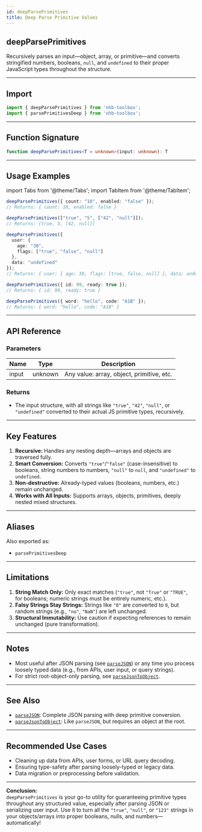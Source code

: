 ```yaml
---
id: deepParsePrimitives
title: Deep Parse Primitive Values
---
```


## deepParsePrimitives

Recursively parses an input—object, array, or primitive—and converts stringified numbers, booleans, `null`, and `undefined` to their proper JavaScript types throughout the structure.

---

## Import

```typescript
import { deepParsePrimitives } from 'nhb-toolbox';
import { parsePrimitivesDeep } from 'nhb-toolbox';
```

---

## Function Signature

```typescript
function deepParsePrimitives<T = unknown>(input: unknown): T
```

---

## Usage Examples

import Tabs from '@theme/Tabs';
import TabItem from '@theme/TabItem';

<Tabs>
<TabItem value="Basic Object" label="Basic Object">

```typescript
deepParsePrimitives({ count: "10", enabled: "false" });
// Returns: { count: 10, enabled: false }
```

</TabItem>
<TabItem value="Nested Array" label="Nested Array">

```typescript
deepParsePrimitives(["true", "5", ["42", "null"]]);
// Returns: [true, 5, [42, null]]
```

</TabItem>
<TabItem value="Deep Object" label="Deep Nested Object">

```typescript
deepParsePrimitives({
  user: {
    age: "30",
    flags: ["true", "false", "null"]
  },
  data: "undefined"
});
// Returns: { user: { age: 30, flags: [true, false, null] }, data: undefined }
```

</TabItem>
<TabItem value="Already Primitives" label="Non-string Primitives">

```typescript
deepParsePrimitives({ id: 99, ready: true });
// Returns: { id: 99, ready: true }
```

</TabItem>
<TabItem value="Strings Not Matching" label="Non-primitive Strings">

```typescript
deepParsePrimitives({ word: "hello", code: "A1B" });
// Returns: { word: "hello", code: "A1B" }
```

</TabItem>
</Tabs>

---

## API Reference

### Parameters

| Name   | Type    | Description                                  |
|--------|---------|----------------------------------------------|
| input  | unknown | Any value: array, object, primitive, etc.    |

### Returns

- The input structure, with all strings like `"true"`, `"42"`, `"null"`, or `"undefined"` converted to their actual JS primitive types, recursively.

---

## Key Features

1. **Recursive:** Handles any nesting depth—arrays and objects are traversed fully.
2. **Smart Conversion:** Converts `"true"`/`"false"` (case-insensitive) to booleans, string numbers to numbers, `"null"` to `null`, and `"undefined"` to `undefined`.
3. **Non-destructive:** Already-typed values (booleans, numbers, etc.) remain unchanged.
4. **Works with All Inputs:** Supports arrays, objects, primitives, deeply nested mixed structures.

---

## Aliases

Also exported as:

- `parsePrimitivesDeep`

---

## Limitations

1. **String Match Only:** Only exact matches (`"true"`, not `"True"` or `"TRUE"`, for booleans; numeric strings must be entirely numeric, etc.).
2. **Falsy Strings Stay Strings:** Strings like `"0"` are converted to `0`, but random strings (e.g., `"no"`, `"NaN"`) are left unchanged.
3. **Structural Immutability:** Use caution if expecting references to remain unchanged (pure transformation).

---

## Notes

- Most useful after JSON parsing (see [`parseJSON`](./parseJSON)) or any time you process loosely typed data (e.g., from APIs, user input, or query strings).
- For strict root-object-only parsing, see [`parseJsonToObject`](../object/parseJsonToObject).

---

## See Also

- [`parseJSON`](./parseJSON): Complete JSON parsing with deep primitive conversion.
- [`parseJsonToObject`](../object/parseJsonToObject): Like `parseJSON`, but requires an object at the root.

---

## Recommended Use Cases

- Cleaning up data from APIs, user forms, or URL query decoding.
- Ensuring type-safety after parsing loosely-typed or legacy data.
- Data migration or preprocessing before validation.

---

**Conclusion:**  
`deepParsePrimitives` is your go-to utility for guaranteeing primitive types throughout any structured value, especially after parsing JSON or serializing user input. Use it to turn all the `"true"`, `"null"`, or `"123"` strings in your objects/arrays into proper booleans, nulls, and numbers—automatically!
